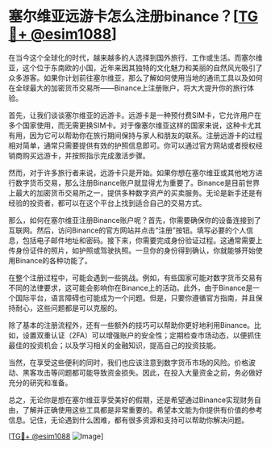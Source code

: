 # 塞尔维亚远游卡怎么注册binance？[[TG💪+ @esim1088](https://t.me/s/esim1088)]

在当今这个全球化的时代，越来越多的人选择到国外旅行、工作或生活。而塞尔维亚，这个位于东南欧的小国，近年来因其独特的文化魅力和美丽的自然风光吸引了众多游客。如果你计划前往塞尔维亚，那么了解如何使用当地的通讯工具以及如何在全球最大的加密货币交易所——Binance上注册账户，将大大提升你的旅行体验。

首先，让我们谈谈塞尔维亚的远游卡。远游卡是一种预付费SIM卡，它允许用户在多个国家使用，而无需更换SIM卡。对于像塞尔维亚这样的国家来说，这种卡尤其有用，因为它可以帮助你在旅行期间保持与家人和朋友的联系。注册远游卡的过程相对简单，通常只需要提供有效的护照信息即可。你可以通过官方网站或者授权经销商购买远游卡，并按照指示完成激活步骤。

然而，对于许多旅行者来说，远游卡只是开始。如果你想在塞尔维亚或其他地方进行数字货币交易，那么注册Binance账户就显得尤为重要了。Binance是目前世界上最大的加密货币交易所之一，提供多种数字资产的买卖服务。无论是新手还是有经验的投资者，都可以在这个平台上找到适合自己的交易方式。

那么，如何在塞尔维亚注册Binance账户呢？首先，你需要确保你的设备连接到了互联网。然后，访问Binance的官方网站并点击“注册”按钮。填写必要的个人信息，包括电子邮件地址和密码。接下来，你需要完成身份验证过程。这通常需要上传身份证件的照片，如护照或驾驶执照。一旦你的身份得到确认，你就能够开始使用Binance的各种功能了。

在整个注册过程中，可能会遇到一些挑战。例如，有些国家可能对数字货币交易有不同的法律要求，这可能会影响你在Binance上的活动。此外，由于Binance是一个国际平台，语言障碍也可能成为一个问题。但是，只要你遵循官方指南，并且保持耐心，这些问题都是可以克服的。

除了基本的注册流程外，还有一些额外的技巧可以帮助你更好地利用Binance。比如，设置双重认证（2FA）可以增强账户的安全性；定期检查市场动态，以便抓住最佳的投资机会；以及学习相关的金融知识，提高自己的投资技能。

当然，在享受这些便利的同时，我们也应该注意到数字货币市场的风险。价格波动、黑客攻击等问题都可能导致资金损失。因此，在投入大量资金之前，务必做好充分的研究和准备。

总之，无论你是想在塞尔维亚享受美好的假期，还是希望通过Binance实现财务自由，了解并正确使用这些工具都是非常重要的。希望本文能为你提供有价值的参考信息。记住，无论遇到什么困难，都有很多资源和支持可以帮助你解决问题。

[[TG💪+ @esim1088](https://t.me/s/esim1088) ![Image](https://i.postimg.cc/4NQfJmqS/Snipaste-2025-05-13-00-14-12.png)]